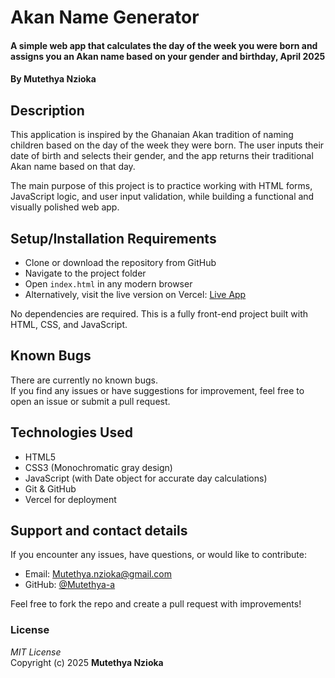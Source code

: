 # Akan Name Generator

#### A simple web app that calculates the day of the week you were born and assigns you an Akan name based on your gender and birthday, April 2025  
#### By **Mutethya Nzioka**

## Description  
This application is inspired by the Ghanaian Akan tradition of naming children based on the day of the week they were born. The user inputs their date of birth and selects their gender, and the app returns their traditional Akan name based on that day.

The main purpose of this project is to practice working with HTML forms, JavaScript logic, and user input validation, while building a functional and visually polished web app.

## Setup/Installation Requirements

* Clone or download the repository from GitHub  
* Navigate to the project folder  
* Open `index.html` in any modern browser  
* Alternatively, visit the live version on Vercel: [Live App](https://akan-name-generator-ten.vercel.app/)

No dependencies are required. This is a fully front-end project built with HTML, CSS, and JavaScript.

## Known Bugs

There are currently no known bugs.  
If you find any issues or have suggestions for improvement, feel free to open an issue or submit a pull request.

## Technologies Used

* HTML5
* CSS3 (Monochromatic gray design)
* JavaScript (with Date object for accurate day calculations)
* Git & GitHub
* Vercel for deployment

## Support and contact details

If you encounter any issues, have questions, or would like to contribute:

* Email: Mutethya.nzioka@gmail.com
* GitHub: [@Mutethya-a](https://github.com/Mutethya-a)

Feel free to fork the repo and create a pull request with improvements!

### License

*MIT License*  
Copyright (c) 2025 **Mutethya Nzioka**
